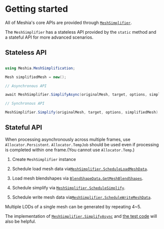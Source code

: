 # Getting started

All of Meshia's core APIs are provided through [`MeshSimplifier`](~/api/Meshia.MeshSimplification.MeshSimplifier.html).

The `MeshSimplifier` has a stateless API provided by the `static` method and a stateful API for more advanced scenarios.

## Stateless API

```csharp

using Meshia.MeshSimplification;

Mesh simplifiedMesh = new();

// Asynchronous API

await MeshSimplifier.SimplifyAsync(originalMesh, target, options, simplifiedMesh);

// Synchronous API

MeshSimplifier.Simplify(originalMesh, target, options, simplifiedMesh);

```

## Stateful API

When processing asynchronously across multiple frames, use `Allocator.Persistent`.
`Allocator.TempJob` should be used even if processing is completed within one frame.(You cannot use `Allocator.Temp`.)

1. Create `MeshSimplifier` instance

2. Schedule load mesh data via[`MeshSimplifier.ScheduleLoadMeshData`](~/api/Meshia.MeshSimplification.MeshSimplifier.html#Meshia_MeshSimplification_MeshSimplifier_ScheduleLoadMeshData_Mesh_MeshData_Meshia_MeshSimplification_MeshSimplifierOptions_JobHandle_).

3. Load mesh blendshapes via [`BlendShapeData.GetMeshBlendShapes`](~/api/Meshia.MeshSimplification.BlendShapeData.html#Meshia_MeshSimplification_BlendShapeData_GetMeshBlendShapes_Mesh_AllocatorManager_AllocatorHandle_).

4. Schedule simplify via [`MeshSimplifier.ScheduleSimplify`](~/api/Meshia.MeshSimplification.MeshSimplifier.html#Meshia_MeshSimplification_MeshSimplifier_ScheduleSimplify_Mesh_MeshData_NativeList_Meshia_MeshSimplification_BlendShapeData__Meshia_MeshSimplification_MeshSimplificationTarget_JobHandle_).

5. Schedule write mesh data via[`MeshSimplifier.ScheduleWriteMeshData`](~/api/Meshia.MeshSimplification.MeshSimplifier.html#Meshia_MeshSimplification_MeshSimplifier_ScheduleWriteMeshData_Mesh_MeshData_NativeList_Meshia_MeshSimplification_BlendShapeData__Mesh_MeshData_NativeList_Meshia_MeshSimplification_BlendShapeData__JobHandle_).

Multiple LODs of a single mesh can be generated by repeating 4~5.

The implementation of [`MeshSimplifier.SimplifyAsync`](~/api/Meshia.MeshSimplification.MeshSimplifier.html#Meshia_MeshSimplification_MeshSimplifier_SimplifyAsync_Mesh_Meshia_MeshSimplification_MeshSimplificationTarget_Meshia_MeshSimplification_MeshSimplifierOptions_Mesh_System_Threading_CancellationToken_) 
and [the test code](https://github.com/RamType0/Meshia.MeshSimplification/blob/d2ab9e170db6f7c6bbf693dd205415178a06c857/Runtime/Tests/MeshSimplifierTests.cs#L42) will also be helpful.
